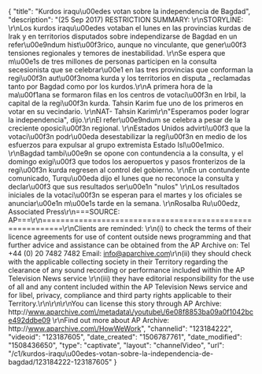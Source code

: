 {
    "title": "Kurdos iraqu\u00edes votan sobre la independencia de Bagdad",
    "description": "(25 Sep 2017) RESTRICTION SUMMARY: \r\nSTORYLINE: \r\nLos kurdos iraqu\u00edes votaban el lunes en las provincias kurdas de Irak y en territorios disputados sobre independizarse de Bagdad en un refer\u00e9ndum hist\u00f3rico, aunque no vinculante, que gener\u00f3 tensiones regionales y temores de inestabilidad. \r\nSe espera que m\u00e1s de tres millones de personas participen en la consulta secesionista que se celebrar\u00e1 en las tres provincias que conforman la regi\u00f3n aut\u00f3noma kurda y los territorios en disputa _ reclamadas tanto por Bagdad como por los kurdos.\r\nA primera hora de la ma\u00f1ana se formaron filas en los centros de votaci\u00f3n en Irbil, la capital de la regi\u00f3n kurda. Tahsin Karim fue uno de los primeros en votar en su vecindario. \r\nNAT- Tahsin Karim\r\n\"Esperamos poder lograr la independencia\", dijo.\r\nEl refer\u00e9ndum se celebra a pesar de la creciente oposici\u00f3n regional. \r\nEstados Unidos advirti\u00f3 que la votaci\u00f3n podr\u00eda desestabilizar la regi\u00f3n en medio de los esfuerzos para expulsar al grupo extremista Estado Isl\u00e1mico. \r\nBagdad tambi\u00e9n se opone con contundencia a la consulta, y el domingo exigi\u00f3 que todos los aeropuertos y pasos fronterizos de la regi\u00f3n kurda regresen al control del gobierno. \r\nEn un contundente comunicado, Turqu\u00eda dijo el lunes que no reconoce la consulta y declar\u00f3 que sus resultados ser\u00e1n \"nulos\" \r\nLos resultados iniciales de la votaci\u00f3n se esperan para el martes y los oficiales se anunciar\u00e1n m\u00e1s tarde en la semana. \r\nRosalba Ru\u00edz, Associated Press\r\n===SOURCE: AP===\r\n==========================================================\r\nClients are reminded: \r\n(i) to check the terms of their licence agreements for use of content outside news programming and that further advice and assistance can be obtained from the AP Archive on: Tel +44 (0) 20 7482 7482 Email: info@aparchive.com\r\n(ii) they should check with the applicable collecting society in their Territory regarding the clearance of any sound recording or performance included within the AP Television News service \r\n(iii) they have editorial responsibility for the use of all and any content included within the AP Television News service and for libel, privacy, compliance and third party rights applicable to their Territory.\r\n\r\n\r\nYou can license this story through AP Archive: http:\/\/www.aparchive.com\/metadata\/youtube\/6e08f8853ba09a0f1042bce492ddbe09 \r\nFind out more about AP Archive: http:\/\/www.aparchive.com\/HowWeWork",
    "channelid": "123184222",
    "videoid": "123187605",
    "date_created": "1506787761",
    "date_modified": "1508436650",
    "type": "captivate",
    "layout": "channelVideo",
    "url": "\/c1\/kurdos-iraqu\u00edes-votan-sobre-la-independencia-de-bagdad\/123184222-123187605"
}